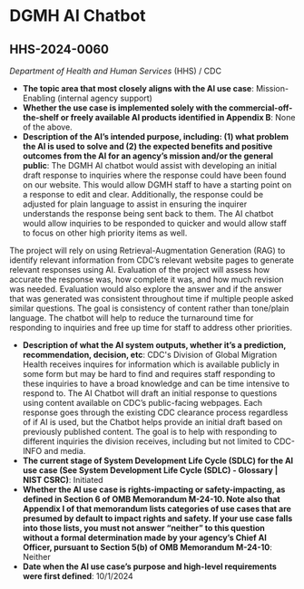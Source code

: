 # DGMH AI Chatbot
## HHS-2024-0060
_Department of Health and Human Services_ (HHS) / CDC


+ **The topic area that most closely aligns with the AI use case**: Mission-Enabling (internal agency support)
+ **Whether the use case is implemented solely with the commercial-off-the-shelf or freely available AI products identified in Appendix B**: None of the above.
+ **Description of the AI’s intended purpose, including: (1) what problem the AI is used to solve and (2) the expected benefits and positive outcomes from the AI for an agency’s mission and/or the general public**: The DGMH AI chatbot would assist with developing an initial draft response to  inquiries where the response could have been found on our website. This would allow DGMH staff to have a starting point on a response to edit and clear. Additionally, the response could be adjusted for plain language to assist in ensuring the inquirer understands the response being sent back to them. The AI chatbot would allow inquiries to be responded to quicker and would allow staff to focus on other high priority items as well.   

The project will rely on using Retrieval-Augmentation Generation (RAG) to identify relevant information from CDC’s relevant website pages to generate relevant responses using AI. Evaluation of the project will assess how accurate the response was, how complete it was, and how much revision was needed. Evaluation would also explore the answer and if the answer that was generated was consistent throughout time if multiple people asked similar questions.   The goal is consistency of content rather than tone/plain language. The chatbot will help to reduce the turnaround time for responding to inquiries and free up time for staff to address other priorities.
+ **Description of what the AI system outputs, whether it’s a prediction, recommendation, decision, etc**: CDC's Division of Global Migration Health receives inquires for information which is available publicly in some form but may be hard to find and requires staff responding to these inquiries to have a broad knowledge and can be time intensive to respond to. The AI Chatbot will draft an initial response to questions using content available on CDC’s public-facing webpages. Each response goes through the existing CDC clearance process regardless of if AI is used, but the Chatbot helps provide an initial draft based on previously published content. The goal is to help with responding to different inquiries the division receives, including but not limited to CDC-INFO and media.
+ **The current stage of System Development Life Cycle (SDLC) for the AI use case (See System Development Life Cycle (SDLC) - Glossary | NIST CSRC)**: Initiated
+ **Whether the AI use case is rights-impacting or safety-impacting, as defined in Section 6 of OMB Memorandum M-24-10. Note also that Appendix I of that memorandum lists categories of use cases that are presumed by default to impact rights and safety. If your use case falls into those lists, you must not answer “neither” to this question without a formal determination made by your agency’s Chief AI Officer, pursuant to Section 5(b) of OMB Memorandum M-24-10**: Neither
+ **Date when the AI use case’s purpose and high-level requirements were first defined**: 10/1/2024
